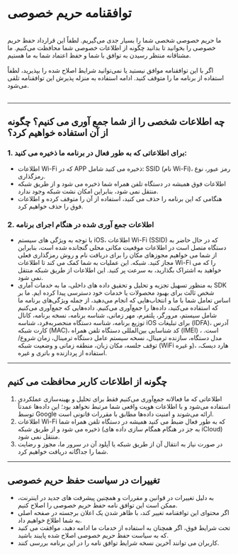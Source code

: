 # توافقنامه حریم خصوصی
<br>
ما حریم خصوصی شخصی شما را بسیار جدی می‌گیریم. لطفاً این قرارداد حفظ حریم خصوصی را بخوانید تا بدانید چگونه از اطلاعات خصوصی شما محافظت می‌کنیم. ما مشتاقانه منتظر رسیدن به توافق با شما و حفظ اعتماد شما به ما هستیم.
<br><br>اگر با این توافقنامه موافق نیستید یا نمی‌توانید شرایط اصلاح شده را بپذیرید، لطفاً استفاده از برنامه ما را متوقف کنید. ادامه استفاده به منزله پذیرش این توافقنامه تلقی می‌شود.
<br><br>

***

## چه اطلاعات شخصی را از شما جمع آوری می کنیم؟ چگونه از آن استفاده خواهیم کرد؟
### 1. برای اطلاعاتی که به طور فعال در برنامه ما ذخیره می کنید:
   - اطلاعات Wi-Fi که در APP ذخیره می کنید شامل: SSID (نام Wi-Fi)، رمز عبور، نوع رمزگذاری.
   - اطلاعات فوق همیشه در دستگاه تلفن همراه شما ذخیره می شود و از طریق شبکه منتقل نمی شود، بنابراین امکان نشت شبکه وجود ندارد.
   - هنگامی که این برنامه را حذف می کنید، استفاده از آن را متوقف کرده و اطلاعات فوق را حذف خواهیم کرد.


### 2. اطلاعات جمع آوری شده در هنگام اجرای برنامه
   - با توجه به ویژگی های سیستم iOS، اطلاعات Wi-Fi (SSID) که در حال حاضر به دستگاه متصل است در اطلاعات موقعیت مکانی محلی گنجانده شده است، بنابراین از شما می خواهیم مجوزهای مکان را برای دریافت نام و روش رمزگذاری فعلی مجاز کنید. شبکه. این عملیات به شما کمک می کند تا اطلاعات Wi-Fi را که می خواهید به اشتراک بگذارید، به سرعت پر کنید. این اطلاعات از طریق شبکه منتقل نمی شود.
   - به منظور تسهیل تجزیه و تحلیل و تحقیق داده های داخلی، ما به خدمات آماری SDK شخص ثالث برای بهبود محصولات یا خدمات خود دسترسی پیدا کرده ایم. ما بر اساس تعامل شما با ما و انتخاب‌هایی که انجام می‌دهید، از جمله ویژگی‌های برنامه ما که استفاده می‌کنید، داده‌ها را جمع‌آوری می‌کنیم. داده‌هایی که جمع‌آوری می‌کنیم شامل سیستم، مرورگر، پلتفرم، مهر زمانی، شناسه برنامه، نسخه برنامه، کانال توزیع برنامه، شناسه دستگاه منحصربه‌فرد، شناسه iOS برای تبلیغات (IDFA)، آدرس کارت شبکه (MAC)، کد شناسایی بین‌المللی دستگاه تلفن همراه (IMEI) است. ، مدل دستگاه، سازنده ترمینال، نسخه سیستم عامل دستگاه ترمینال، زمان شروع/ توقف جلسه، مکان زبان، منطقه زمانی و وضعیت شبکه (WiFi و غیره)، هارد دیسک، استفاده از پردازنده و باتری و غیره.

 

***
## چگونه از اطلاعات کاربر محافظت می کنیم
   1. اطلاعاتی که ما فعالانه جمع‌آوری می‌کنیم فقط برای تحلیل و بهینه‌سازی عملکردی استفاده می‌شود و با اطلاعات هویت واقعی شما مرتبط نخواهد بود؛ این داده‌ها عمدتاً توسط Google ارائه می‌شوند و امنیت داده‌ها مطابق با مقررات قانونی است.
   2. اطلاعات Wi-Fi که به طور فعال ضبط می کنید همیشه در دستگاه تلفن همراه شما ذخیره می شود و از طریق شبکه (به جز در هنگام همگام سازی داده های iCloud) منتقل نمی شود.
   3. در صورت نیاز به انتقال آن از طریق شبکه یا آپلود آن در سرور ما، مجوز و رضایت شما را جداگانه دریافت خواهیم کرد.
***

## تغییرات در سیاست حفظ حریم خصوصی
   - به دلیل تغییرات در قوانین و مقررات و همچنین پیشرفت های جدید در اینترنت، ممکن است این توافق نامه حفظ حریم خصوصی را اصلاح کنیم.
   - اگر محتوای این توافقنامه تغییر کند، با ظاهر شدن یک اعلان برجسته در صفحه اصلی به شما اطلاع خواهیم داد.
   - تحت شرایط فوق، اگر همچنان به استفاده از خدمات ما ادامه دهید، موافقت می کنید که به سیاست حفظ حریم خصوصی اصلاح شده پایبند باشید.
   - کاربران می توانند آخرین نسخه شرایط توافق نامه را در این برنامه بررسی کنند.
